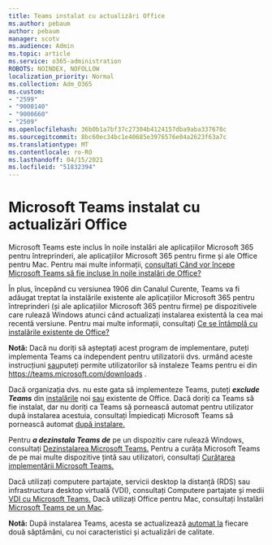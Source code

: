 ```yaml
---
title: Teams instalat cu actualizări Office
ms.author: pebaum
author: pebaum
manager: scotv
ms.audience: Admin
ms.topic: article
ms.service: o365-administration
ROBOTS: NOINDEX, NOFOLLOW
localization_priority: Normal
ms.collection: Adm_O365
ms.custom:
- "2599"
- "9000140"
- "9000660"
- "2509"
ms.openlocfilehash: 36b0b1a7bf37c27304b4124157dba9aba337678c
ms.sourcegitcommit: 8bc60ec34bc1e40685e3976576e04a2623f63a7c
ms.translationtype: MT
ms.contentlocale: ro-RO
ms.lasthandoff: 04/15/2021
ms.locfileid: "51832394"
---
```

# <a name="microsoft-teams-installed-with-office-updates"></a>Microsoft Teams instalat cu actualizări Office

Microsoft Teams este inclus  în noile instalări ale aplicațiilor Microsoft 365 pentru întreprinderi, ale aplicațiilor Microsoft 365 pentru firme și ale Office pentru Mac. Pentru mai multe informații, [consultați Când vor începe Microsoft Teams să fie incluse în noile instalări de Office?](https://docs.microsoft.com/deployoffice/teams-install#when-will-microsoft-teams-start-being-included-with-new-installations-of-microsoft-365-apps)

În plus, începând cu versiunea 1906 din Canalul  Curente, Teams va fi adăugat treptat la instalările existente ale aplicațiilor Microsoft 365 pentru întreprinderi (și ale aplicațiilor Microsoft 365 pentru firme) pe dispozitivele care rulează Windows atunci când actualizați instalarea existentă la cea mai recentă versiune. Pentru mai multe informații, consultați [Ce se întâmplă cu instalările existente de Office?](https://docs.microsoft.com/deployoffice/teams-install#what-about-existing-installations-of-microsoft-365-apps)

**Notă:** Dacă nu doriți să așteptați acest program de implementare, puteți implementa Teams ca independent pentru utilizatorii dvs. urmând aceste instrucțiuni [sau](https://docs.microsoft.com/MicrosoftTeams/msi-deployment)puteți permite utilizatorilor să instaleze Teams pentru ei din https://teams.microsoft.com/downloads .

Dacă organizația dvs. nu este gata să implementeze Teams, puteți ***exclude Teams*** din [instalările](https://docs.microsoft.com/deployoffice/teams-install#how-to-exclude-microsoft-teams-from-new-installations-of-microsoft-365-apps) noi [sau](https://docs.microsoft.com/deployoffice/teams-install#use-group-policy-to-control-the-installation-of-microsoft-teams) existente de Office. Dacă doriți ca Teams să fie instalat, dar nu doriți ca Teams să pornească automat pentru utilizator după instalarea acestuia, consultați Împiedicați Microsoft Teams să pornească automat [după instalare.](https://docs.microsoft.com/deployoffice/teams-install#use-group-policy-to-prevent-microsoft-teams-from-starting-automatically-after-installation)

Pentru ***a dezinstala Teams de*** pe un dispozitiv care rulează Windows, consultați [Dezinstalarea Microsoft Teams.](https://support.office.com/article/uninstall-microsoft-teams-3b159754-3c26-4952-abe7-57d27f5f4c81) Pentru a curăța Microsoft Teams de pe mai multe dispozitive țintă sau utilizatori, consultați [Curățarea implementării Microsoft Teams.](https://docs.microsoft.com/microsoftteams/scripts/powershell-script-teams-deployment-clean-up)

Dacă utilizați computere partajate, servicii desktop la distanță (RDS) sau infrastructura desktop virtuală (VDI), consultați Computere partajate și medii [VDI cu Microsoft Teams.](https://docs.microsoft.com/deployoffice/teams-install#shared-computer-and-vdi-environments-with-microsoft-teams) Dacă utilizați Office pentru Mac, consultați Instalări [Microsoft Teams pe un Mac](https://docs.microsoft.com/deployoffice/teams-install#microsoft-teams-installations-on-a-mac).

**Notă:** După instalarea Teams, acesta se actualizează [automat la](https://docs.microsoft.com/deployoffice/teams-install#feature-and-quality-updates-for-microsoft-teams) fiecare două săptămâni, cu noi caracteristici și actualizări de calitate. 